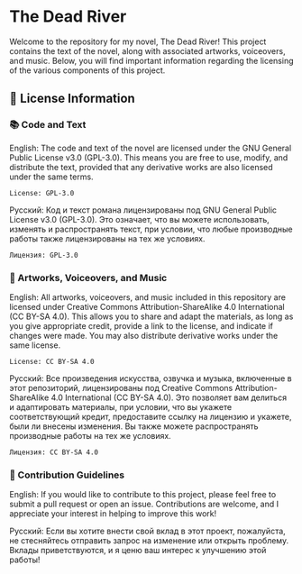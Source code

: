 # The Dead River

Welcome to the repository for my novel, The Dead River! This project contains the text of the novel, along with associated artworks, voiceovers, and music. Below, you will find important information regarding the licensing of the various components of this project.
## 📜 License Information
### 📚 Code and Text

English: The code and text of the novel are licensed under the GNU General Public License v3.0 (GPL-3.0). This means you are free to use, modify, and distribute the text, provided that any derivative works are also licensed under the same terms.

    License: GPL-3.0

Русский: Код и текст романа лицензированы под GNU General Public License v3.0 (GPL-3.0). Это означает, что вы можете использовать, изменять и распространять текст, при условии, что любые производные работы также лицензированы на тех же условиях.

    Лицензия: GPL-3.0

### 🎨 Artworks, Voiceovers, and Music

English: All artworks, voiceovers, and music included in this repository are licensed under Creative Commons Attribution-ShareAlike 4.0 International (CC BY-SA 4.0). This allows you to share and adapt the materials, as long as you give appropriate credit, provide a link to the license, and indicate if changes were made. You may also distribute derivative works under the same license.

    License: CC BY-SA 4.0

Русский: Все произведения искусства, озвучка и музыка, включенные в этот репозиторий, лицензированы под Creative Commons Attribution-ShareAlike 4.0 International (CC BY-SA 4.0). Это позволяет вам делиться и адаптировать материалы, при условии, что вы укажете соответствующий кредит, предоставите ссылку на лицензию и укажете, были ли внесены изменения. Вы также можете распространять производные работы на тех же условиях.

    Лицензия: CC BY-SA 4.0

### 🤝 Contribution Guidelines

English: If you would like to contribute to this project, please feel free to submit a pull request or open an issue. Contributions are welcome, and I appreciate your interest in helping to improve this work!

Русский: Если вы хотите внести свой вклад в этот проект, пожалуйста, не стесняйтесь отправить запрос на изменение или открыть проблему. Вклады приветствуются, и я ценю ваш интерес к улучшению этой работы!
